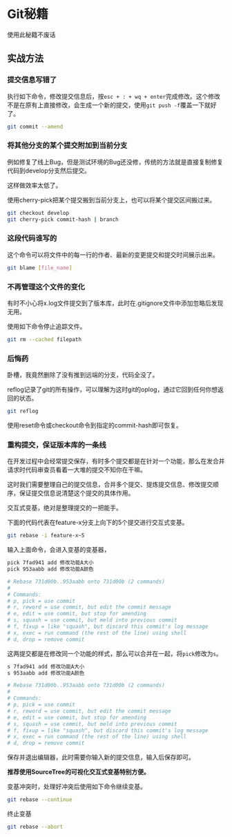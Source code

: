 # Git秘籍

使用此秘籍不废话

## 实战方法

### 提交信息写错了

执行如下命令，修改提交信息后，按`esc + : + wq + enter`完成修改。这个修改不是在原有上直接修改，会生成一个新的提交，使用`git push -f`覆盖一下就好了。

```bash
git commit --amend
```

### 将其他分支的某个提交附加到当前分支

例如修复了线上Bug，但是测试环境的Bug还没修，传统的方法就是直接复制修复代码到develop分支然后提交。

这样做效率太低了。

使用cherry-pick把某个提交搬到当前分支上，也可以将某个提交区间搬过来。

```bash
git checkout develop
git cherry-pick commit-hash | branch
```

### 这段代码谁写的

这个命令可以将文件中的每一行的作者、最新的变更提交和提交时间展示出来。

```bash
git blame [file_name]
```

### 不再管理这个文件的变化

有时不小心将x.log文件提交到了版本库，此时在.gitignore文件中添加忽略后发现无用。

使用如下命令停止追踪文件。

```bash
git rm --cached filepath
```

### 后悔药

卧槽，我竟然删除了没有推到远端的分支，代码全没了。

reflog记录了git的所有操作，可以理解为这时git的oplog，通过它回到任何你想返回的状态。

```bash
git reflog
```

使用reset命令或checkout命令到指定的commit-hash即可恢复。

### 重构提交，保证版本库的一条线

在开发过程中会经常提交保存，有时多个提交都是在针对一个功能，那么在发合并请求时代码审查员看着一大堆的提交不知你在干嘛。

这时我们需要整理自己的提交信息，合并多个提交、提炼提交信息、修改提交顺序，保证提交信息说清楚这个提交的具体作用。

交互式变基，绝对是整理提交的一把能手。

下面的代码代表在feature-x分支上向下的5个提交进行交互式变基。

```bash
git rebase -i feature-x~5
```

输入上面命令，会进入变基的变基器，

```bash
pick 7fad941 add 修改功能A大小
pick 953aabb add 修改功能A颜色

# Rebase 731d00b..953aabb onto 731d00b (2 commands)
#
# Commands:
# p, pick = use commit
# r, reword = use commit, but edit the commit message
# e, edit = use commit, but stop for amending
# s, squash = use commit, but meld into previous commit
# f, fixup = like "squash", but discard this commit's log message
# x, exec = run command (the rest of the line) using shell
# d, drop = remove commit
```

这两提交都是在修改同一个功能的样式，那么可以合并在一起，将`pick`修改为`s`。

```bash
s 7fad941 add 修改功能A大小
s 953aabb add 修改功能A颜色

# Rebase 731d00b..953aabb onto 731d00b (2 commands)
#
# Commands:
# p, pick = use commit
# r, reword = use commit, but edit the commit message
# e, edit = use commit, but stop for amending
# s, squash = use commit, but meld into previous commit
# f, fixup = like "squash", but discard this commit's log message
# x, exec = run command (the rest of the line) using shell
# d, drop = remove commit
```

保存并退出编辑器，此时需要你输入新的提交信息，输入后保存即可。

**推荐使用SourceTree的可视化交互式变基特别方便。**

变基冲突时，处理好冲突后使用如下命令继续变基。

```bash
git rebase --continue
```

终止变基

```bash
git rebase --abort
```
